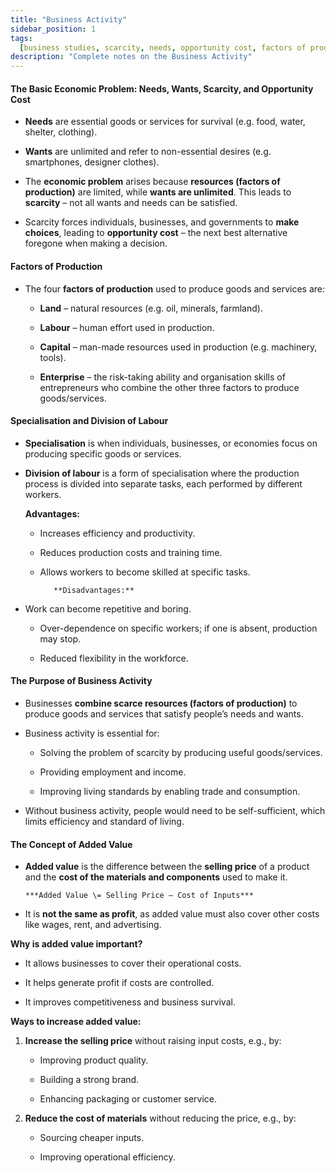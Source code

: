```yaml
---
title: "Business Activity"
sidebar_position: 1
tags:
  [business studies, scarcity, needs, opportunity cost, factors of production]
description: "Complete notes on the Business Activity"
---
```


#### **The Basic Economic Problem: Needs, Wants, Scarcity, and Opportunity Cost**

- **Needs** are essential goods or services for survival (e.g. food, water, shelter, clothing).

- **Wants** are unlimited and refer to non-essential desires (e.g. smartphones, designer clothes).

- The **economic problem** arises because **resources (factors of production)** are limited, while **wants are unlimited**. This leads to **scarcity** – not all wants and needs can be satisfied.

- Scarcity forces individuals, businesses, and governments to **make choices**, leading to **opportunity cost** – the next best alternative foregone when making a decision.

#### **Factors of Production**

- The four **factors of production** used to produce goods and services are:

  - **Land** – natural resources (e.g. oil, minerals, farmland).

  - **Labour** – human effort used in production.

  - **Capital** – man-made resources used in production (e.g. machinery, tools).

  - **Enterprise** – the risk-taking ability and organisation skills of entrepreneurs who combine the other three factors to produce goods/services.

#### **Specialisation and Division of Labour**

- **Specialisation** is when individuals, businesses, or economies focus on producing specific goods or services.

- **Division of labour** is a form of specialisation where the production process is divided into separate tasks, each performed by different workers.

  **Advantages:**

  - Increases efficiency and productivity.

  - Reduces production costs and training time.

  - Allows workers to become skilled at specific tasks.

           **Disadvantages:**

- Work can become repetitive and boring.

  - Over-dependence on specific workers; if one is absent, production may stop.

  - Reduced flexibility in the workforce.

#### **The Purpose of Business Activity**

- Businesses **combine scarce resources (factors of production)** to produce goods and services that satisfy people’s needs and wants.

- Business activity is essential for:

  - Solving the problem of scarcity by producing useful goods/services.

  - Providing employment and income.

  - Improving living standards by enabling trade and consumption.

- Without business activity, people would need to be self-sufficient, which limits efficiency and standard of living.

#### **The Concept of Added Value**

- **Added value** is the difference between the **selling price** of a product and the **cost of the materials and components** used to make it.

      ***Added Value \= Selling Price – Cost of Inputs***

- It is **not the same as profit**, as added value must also cover other costs like wages, rent, and advertising.

**Why is added value important?**

- It allows businesses to cover their operational costs.

- It helps generate profit if costs are controlled.

- It improves competitiveness and business survival.

**Ways to increase added value:**

1. **Increase the selling price** without raising input costs, e.g., by:

   - Improving product quality.

   - Building a strong brand.

   - Enhancing packaging or customer service.

2. **Reduce the cost of materials** without reducing the price, e.g., by:

   - Sourcing cheaper inputs.

   - Improving operational efficiency.
